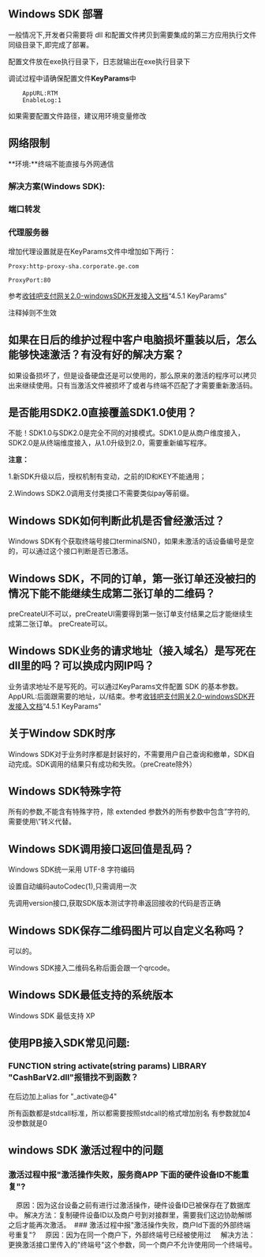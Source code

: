 ## Windows SDK 部署
一般情况下,开发者只需要将 dll 和配置文件拷贝到需要集成的第三方应用执行文件同级目录下,即完成了部署。

配置文件放在exe执行目录下，日志就输出在exe执行目录下

调试过程中请确保配置文件**KeyParams**中
		
		AppURL:RTM
		EnableLog:1
		
如果需要配置文件路径，建议用环境变量修改
## 网络限制

**环境:**终端不能直接与外网通信

### **解决方案(Windows SDK):**
### 端口转发

### 代理服务器
增加代理设置就是在KeyParams文件中增加如下两行：

	Proxy:http-proxy-sha.corporate.ge.com

	ProxyPort:80
	
参考[收钱吧支付网关2.0-windowsSDK开发接入文档](https://github.com/WoSai/shouqianba-doc/blob/master/zh-cn/sdk/windows.md)“4.5.1 KeyParams” 

注释掉则不生效

## 如果在日后的维护过程中客户电脑损坏重装以后，怎么能够快速激活？有没有好的解决方案？
如果设备损坏了，但是设备硬盘还是可以使用的，那么原来的激活的程序可以拷贝出来继续使用。只有当激活文件被损坏了或者与终端不匹配了才需要重新激活码。



## 是否能用SDK2.0直接覆盖SDK1.0使用？
不能！SDK1.0与SDK2.0是完全不同的对接模式。SDK1.0是从商户维度接入，SDK2.0是从终端维度接入，从1.0升级到2.0，需要重新编写程序。

**注意：**

1.新SDK升级以后，授权机制有变动，之前的ID和KEY不能通用；

2.Windows SDK2.0调用支付类接口不需要类似pay等前缀。

## Windows SDK如何判断此机是否曾经激活过？
Windows SDK有个获取终端号接口terminalSN()，如果未激活的话设备编号是空的，可以通过这个接口判断是否已激活。

## Windows SDK，不同的订单，第一张订单还没被扫的情况下能不能继续生成第二张订单的二维码？
preCreateUI不可以，preCreateUI需要得到第一张订单支付结果之后才能继续生成第二张订单。
preCreate可以。

## Windows SDK业务的请求地址（接入域名）是写死在dll里的吗？可以换成内网IP吗？
业务请求地址不是写死的。可以通过KeyParams文件配置 SDK 的基本参数。AppURL:后面跟需要的地址，以/结束。参考[收钱吧支付网关2.0-windowsSDK开发接入文档](https://github.com/WoSai/shouqianba-doc/blob/master/zh-cn/sdk/windows.md)“4.5.1 KeyParams” 

## 关于Window SDK时序
Windows SDK对于业务时序都是封装好的，不需要用户自己查询和撤单，SDK自动完成。SDK调用的结果只有成功和失败。（preCreate除外）

## Windows SDK特殊字符
所有的参数,不能含有特殊字符，除 extended 参数外的所有参数中包含”字符的,需要使用\”转义代替。

## Windows SDK调用接口返回值是乱码？
Windows SDK统一采用 UTF-8 字符编码

设置自动编码autoCodec(1),只需调用一次

先调用version接口,获取SDK版本测试字符串返回接收的代码是否正确

## Windows SDK保存二维码图片可以自定义名称吗？
可以的。

Windows SDK接入二维码名称后面会跟一个qrcode。

## Windows SDK最低支持的系统版本
Windows SDK 最低支持 XP

## 使用PB接入SDK常见问题:
### FUNCTION string activate(string params) LIBRARY "CashBarV2.dll"报错找不到函数？
在后边加上alias for "_activate@4"

所有函数都是stdcall标准，所以都需要按照stdcall的格式增加别名  有参数就加4 没参数就是0

## windows SDK 激活过程中的问题
  ### 激活过程中报"激活操作失败，服务商APP 下面的硬件设备ID不能重复"?
     原因：因为这台设备之前有进行过激活操作，硬件设备ID已被保存在了数据库中。
     解决方法：复制硬件设备ID以及商户号到对接群里，需要我们这边协助解绑之后才能再次激活。
  ### 激活过程中报"激活操作失败，商户Id下面的外部终端号重复"?
     原因：因为在同一个商户下，外部终端号已经被使用过
     解决方法：更换激活接口里传入的"终端号"这个参数，同一个商户不允许使用同一个终端号。
